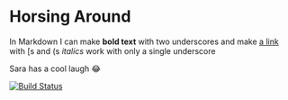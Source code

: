 # Horsing Around
In Markdown I can make __bold text__ with two underscores
and make [a link](https://teengoogle.com) with [s and (s
_italics_ work with only a single underscore

Sara has a cool laugh 😂

[![Build Status](https://travis-ci.com/saragoetz/horsing-around.svg?branch=master)](https://travis-ci.com/saragoetz/horsing-around)
